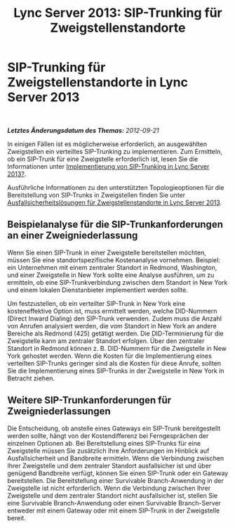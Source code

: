﻿---
title: 'Lync Server 2013: SIP-Trunking für Zweigstellenstandorte'
TOCTitle: SIP-Trunking für Zweigstellenstandorte
ms:assetid: c4d9dfcd-8baa-41ea-9677-48b0e429429d
ms:mtpsurl: https://technet.microsoft.com/de-de/library/Gg412974(v=OCS.15)
ms:contentKeyID: 49295344
ms.date: 05/19/2016
mtps_version: v=OCS.15
ms.translationtype: HT
---

# SIP-Trunking für Zweigstellenstandorte in Lync Server 2013

 

_**Letztes Änderungsdatum des Themas:** 2012-09-21_

In einigen Fällen ist es möglicherweise erforderlich, an ausgewählten Zweigstellen ein verteiltes SIP-Trunking zu implementieren. Zum Ermitteln, ob ein SIP-Trunk für eine Zweigstelle erforderlich ist, lesen Sie die Informationen unter [Implementierung von SIP-Trunking in Lync Server 2013?](lync-server-2013-how-do-i-implement-sip-trunking.md).

Ausführliche Informationen zu den unterstützten Topologieoptionen für die Bereitstellung von SIP-Trunks in Zweigstellen finden Sie unter [Ausfallsicherheitslösungen für Zweigstellenstandorte in Lync Server 2013](lync-server-2013-branch-site-resiliency-solutions.md).

## Beispielanalyse für die SIP-Trunkanforderungen an einer Zweigniederlassung

Wenn Sie einen SIP-Trunk in einer Zweigstelle bereitstellen möchten, müssen Sie eine standortspezifische Kostenanalyse vornehmen. Beispiel: ein Unternehmen mit einem zentraler Standort in Redmond, Washington, und einer Zweigstelle in New York sollte eine Analyse ausführen, um zu ermitteln, ob eine SIP-Trunkverbindung zwischen dem Standort in New York und einem lokalen Dienstanbieter implementiert werden sollte.

Um festzustellen, ob ein verteilter SIP-Trunk in New York eine kosteneffektive Option ist, muss ermittelt werden, welche DID-Nummern (Direct Inward Dialing) den SIP-Trunk verwenden. Zudem muss die Anzahl von Anrufen analysiert werden, die vom Standort in New York an andere Bereiche als Redmond (425) getätigt werden. Die DID-Terminierung für die Zweigstelle kann am zentraler Standort erfolgen. Über den zentraler Standort in Redmond können z. B. DID-Nummern für die Zweigstelle in New York gehostet werden. Wenn die Kosten für die Implementierung eines verteilten SIP-Trunks geringer sind als die Kosten für diese Anrufe, sollten Sie die Implementierung eines SIP-Trunks in der Zweigstelle in New York in Betracht ziehen.

## Weitere SIP-Trunkanforderungen für Zweigniederlassungen

Die Entscheidung, ob anstelle eines Gateways ein SIP-Trunk bereitgestellt werden sollte, hängt von der Kostendifferenz bei Ferngesprächen der einzelnen Optionen ab. Bei Bereitstellung eines SIP-Trunks für eine Zweigstelle müssen Sie zusätzlich Ihre Anforderungen im Hinblick auf Ausfallsicherheit und Bandbreite ermitteln. Wenn die Verbindung zwischen Ihrer Zweigstelle und dem zentraler Standort ausfallsicher ist und über genügend Bandbreite verfügt, können Sie einen SIP-Trunk oder ein Gateway bereitstellen. Die Bereitstellung einer Survivable Branch-Anwendung in der Zweigstelle ist nicht erforderlich. Wenn die Verbindung zwischen Ihrer Zweigstelle und dem zentraler Standort nicht ausfallsicher ist, stellen Sie eine Survivable Branch-Anwendung oder einen Survivable Branch-Server entweder mit einem Gateway oder mit einem SIP-Trunk in der Zweigstelle bereit.

